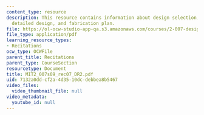 ```yaml
---
content_type: resource
description: This resource contains information about design selection, analysis,
  detailed design, and fabrication plan.
file: https://ol-ocw-studio-app-qa.s3.amazonaws.com/courses/2-007-design-and-manufacturing-i-spring-2009/7132a0ddcf2a4d3510dcdebbea8b5467_MIT2_007s09_rec07_DR2.pdf
file_type: application/pdf
learning_resource_types:
- Recitations
ocw_type: OCWFile
parent_title: Recitations
parent_type: CourseSection
resourcetype: Document
title: MIT2_007s09_rec07_DR2.pdf
uid: 7132a0dd-cf2a-4d35-10dc-debbea8b5467
video_files:
  video_thumbnail_file: null
video_metadata:
  youtube_id: null
---
```


